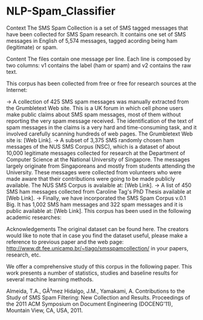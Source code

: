 # NLP-Spam_Classifier

Context
The SMS Spam Collection is a set of SMS tagged messages that have been collected for SMS Spam research. It contains one set of SMS messages in English of 5,574 messages, tagged acording being ham (legitimate) or spam.

Content
The files contain one message per line. Each line is composed by two columns: v1 contains the label (ham or spam) and v2 contains the raw text.

This corpus has been collected from free or free for research sources at the Internet:

-> A collection of 425 SMS spam messages was manually extracted from the Grumbletext Web site. This is a UK forum in which cell phone users make public claims about SMS spam messages, most of them without reporting the very spam message received. The identification of the text of spam messages in the claims is a very hard and time-consuming task, and it involved carefully scanning hundreds of web pages. The Grumbletext Web site is: [Web Link]. -> A subset of 3,375 SMS randomly chosen ham messages of the NUS SMS Corpus (NSC), which is a dataset of about 10,000 legitimate messages collected for research at the Department of Computer Science at the National University of Singapore. The messages largely originate from Singaporeans and mostly from students attending the University. These messages were collected from volunteers who were made aware that their contributions were going to be made publicly available. The NUS SMS Corpus is avalaible at: [Web Link]. -> A list of 450 SMS ham messages collected from Caroline Tag's PhD Thesis available at [Web Link]. -> Finally, we have incorporated the SMS Spam Corpus v.0.1 Big. It has 1,002 SMS ham messages and 322 spam messages and it is public available at: [Web Link]. This corpus has been used in the following academic researches:

Acknowledgements
The original dataset can be found here. The creators would like to note that in case you find the dataset useful, please make a reference to previous paper and the web page: http://www.dt.fee.unicamp.br/~tiago/smsspamcollection/ in your papers, research, etc.

We offer a comprehensive study of this corpus in the following paper. This work presents a number of statistics, studies and baseline results for several machine learning methods.

Almeida, T.A., GÃ³mez Hidalgo, J.M., Yamakami, A. Contributions to the Study of SMS Spam Filtering: New Collection and Results. Proceedings of the 2011 ACM Symposium on Document Engineering (DOCENG'11), Mountain View, CA, USA, 2011.
